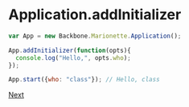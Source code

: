 # Application.addInitializer

```javascript
var App = new Backbone.Marionette.Application();

App.addInitializer(function(opts){
  console.log("Hello,", opts.who);
});

App.start({who: "class"}); // Hello, class
```

[Next](C%20addRegions.md)